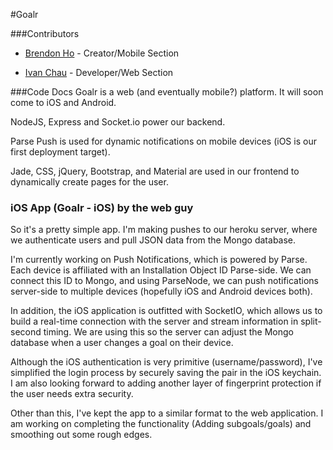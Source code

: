 #Goalr

###Contributors 
* [Brendon Ho](https://github.com/brendonho01) - Creator/Mobile Section

* [Ivan Chau](https://github.com/ichauster) - Developer/Web Section


###Code Docs
Goalr is a web (and eventually mobile?) platform. It will soon come to iOS and Android.

NodeJS, Express and Socket.io power our backend.

Parse Push is used for dynamic notifications on mobile devices (iOS is our first deployment target).

Jade, CSS, jQuery, Bootstrap, and Material are used in our frontend to dynamically create pages for the user.

### iOS App (Goalr - iOS) by the web guy
So it's a pretty simple app. I'm making pushes to our heroku server, where we authenticate users and pull JSON data from the Mongo database. 

I'm currently working on Push Notifications, which is powered by Parse. Each device is affiliated with an Installation Object ID Parse-side. We can connect this ID to Mongo, and using ParseNode, we can push notifications server-side to multiple devices (hopefully iOS and Android devices both). 

In addition, the iOS application is outfitted with SocketIO, which allows us to build a real-time connection with the server and stream information in split-second timing. We are using this so the server can adjust the Mongo database when a user changes a goal on their device. 

Although the iOS authentication is very primitive (username/password), I've simplified the login process by securely saving the pair in the iOS keychain. I am also looking forward to adding another layer of fingerprint protection if the user needs extra security. 

Other than this, I've kept the app to a similar format to the web application. I am working on completing the functionality (Adding subgoals/goals) and smoothing out some rough edges.



